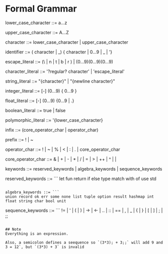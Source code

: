 # Formal Grammar

lower_case_character ::= a...z

upper_case_character ::= A...Z

character ::= lower_case_character | upper_case_character

identifier ::= ( character | _) { character | 0...9 | _ | '}

escape_literal ::= \(\ | n | t | b | r ) | \(0...9)(0...9)(0...9)

character_literal ::= '?regular? character' | 'escape_literal' 

string_literal ::= "{character}" | "{newline character}"

integer_literal ::= [-] (0...9) { 0...9 }

float_literal ::= [-] (0...9) {0...9 | .}

boolean_literal ::= true | false

polymorphic_literal ::= '{lower_case_character}

infix ::= (core_operator_char | operator_char)

prefix ::= ! | ~  

operator_char ::= ! | ~ | % | < | : | . | core_operator_char

core_operator_char ::= & | + | - | * | / | = | > | ++ | ^ | | 

keywords ::= reserved_keywords | algebra_keywords | sequence_keywords

reserved_keywords ::= ```
let fun return if else type match with of use std
```

algebra_keywords ::= ```
union record ok err some none list tuple option result hashmap int float string char bool unit 
```

sequence_keywords ::= ``` 
!= | ' | ( | ) | -> | <- | .. | :: | == | , | _ | { | } | [ | ] | ; | ;;
```

## Note
Everything is an expression.

Also, a semicolon defines a seequence so `(3*3); + 3;;` will add 9 and 3 = 12`, but `(3*3) + 3` is invalid



